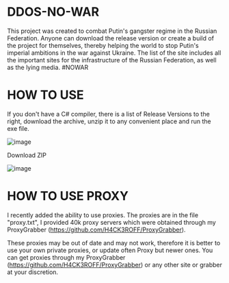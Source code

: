 # DDOS-NO-WAR

This project was created to combat Putin's gangster regime in the Russian Federation. Anyone can download the release version or create a build of the project for themselves, thereby helping the world to stop Putin's imperial ambitions in the war against Ukraine. 
The list of the site includes all the important sites for the infrastructure of the Russian Federation, as well as the lying media.
#NOWAR


# HOW TO USE

If you don't have a C# compiler, there is a list of Release Versions to the right, download the archive, unzip it to any convenient place and run the exe file.

![image](https://user-images.githubusercontent.com/93394175/155881554-c07729e5-62b3-41da-9240-cf29b90275c8.png)

Download ZIP

![image](https://user-images.githubusercontent.com/93394175/155881633-eb7c5189-3210-4ec1-ad3e-bfc7a7b49d09.png)



# HOW TO USE PROXY

I recently added the ability to use proxies. 
The proxies are in the file "proxy.txt", I provided 40k proxy servers which were obtained through my ProxyGrabber (https://github.com/H4CK3ROFF/ProxyGrabber).

These proxies may be out of date and may not work, therefore it is better to use your own private proxies, or update often Proxy but newer ones.
You can get proxies through my ProxyGrabber (https://github.com/H4CK3ROFF/ProxyGrabber) or any other site or grabber at your discretion.
